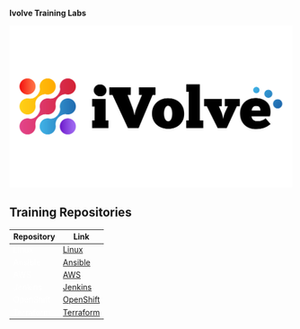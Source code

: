 **Ivolve Training Labs**

![alt text](ivolve.png)

## Training Repositories

| Repository                                                                         | Link                                                                       |
|------------------------------------------------------------------------------------|----------------------------------------------------------------------------|
| <span style="color: white;">Linux</span>                                           | [Linux](https://github.com/Osamaomera/IVOLVE-OJT/tree/main/Linux)          |
| <span style="color: white;">Ansible</span>                                         | [Ansible](https://github.com/Osamaomera/IVOLVE-OJT/tree/main/Ansible)      |
| <span style="color: white;">AWS</span>                                             | [AWS](https://github.com/Osamaomera/IVOLVE-OJT/tree/main/AWS)              |
| <span style="color: white;">Jenkins</span>                                         | [Jenkins](https://github.com/Osamaomera/IVOLVE-OJT/tree/main/Jenkins)          |
| <span style="color: white;">OpenShift</span>                                       | [OpenShift](https://github.com/Osamaomera/IVOLVE-OJT/tree/main/OpenShift)  |
| <span style="color: white;">Terraform</span>                                       | [Terraform](https://github.com/Osamaomera/IVOLVE-OJT/tree/main/Terraform)  |